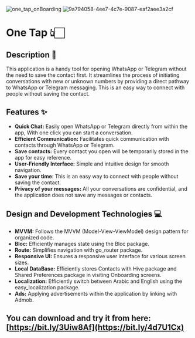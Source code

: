 ![one_tap_onBoarding](https://github.com/aliabdelnaby/one-tap/assets/70640625/b126df1f-4df0-4351-b288-95f150e9430c)
![9a794058-4ee7-4c7e-9087-eaf2aee3a2cf](https://github.com/user-attachments/assets/ee62966a-8b1f-464c-b6bd-37ebb8536a9d)


# One Tap 👆🏻

## Description 📜

This application is a handy tool for opening WhatsApp or Telegram without the need to save the contact first. It streamlines the process of initiating conversations with new or unknown numbers by providing a direct pathway to WhatsApp or Telegram messaging. This is an easy way to connect with people without saving the contact.

## Features ✨
- **Quick Chat:** Easily open WhatsApp or Telegram directly from within the app, With one click you can start a conversation.
- **Efficient Communication:** Facilitates quick communication with contacts through WhatsApp or Telegram.
- **Save contacts:** Every contact you open will be temporarily stored in the app for easy reference.
- **User-Friendly Interface:** Simple and intuitive design for smooth navigation.
- **Save your time**: This is an easy way to connect with people without saving the contact.
- **Privacy of your messages:** All your conversations are confidential, and the application does not save any messages or contacts.

## Design and Development Technologies 💻
- **MVVM:** Follows the MVVM (Model-View-ViewModel) design pattern for organized code.
- **Bloc:** Efficiently manages state using the Bloc package.
- **Route:** Simplifies navigation with go_router package.
- **Responsive UI:** Ensures a responsive user interface for various screen sizes.
- **Local DataBase:** Efficiently stores Contacts with Hive package and Shared Preferences package in visiting Onboarding screens.
- **Localization:** Efficiently switch between Arabic and English using the easy_localization package.
- **Ads:** Applying advertisements within the application by linking with Admob.
 ## You can download and try it from here:  [https://bit.ly/3Uiw8Af](https://bit.ly/4d7U1Cx)
